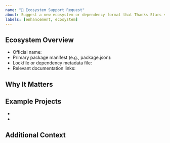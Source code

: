 ```yaml
---
name: "🌱 Ecosystem Support Request"
about: Suggest a new ecosystem or dependency format that Thanks Stars should support
labels: [enhancement, ecosystem]
---
```


## Ecosystem Overview
<!-- Describe the ecosystem or package manager you would like Thanks Stars to support. -->

- Official name:
- Primary package manifest (e.g., package.json):
- Lockfile or dependency metadata file:
- Relevant documentation links:

## Why It Matters
<!-- Help us understand why support for this ecosystem would be valuable. -->

## Example Projects
<!-- Provide repositories that use this ecosystem so we can test detection logic. -->
- 
- 

## Additional Context
<!-- Add any other details, constraints, or ideas for implementing support. -->

